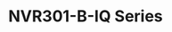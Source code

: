 ---
title: "NVR301-B-IQ Series"
description: "Compact 4/8/16-channel network video recorder with intelligent features and reliable performance for small-scale surveillance systems."
image: "/images/categories/products/nvr/NVR301-04B-IQ/NVR301-04B-IQ1.png"
images:
  - url: "/images/categories/products/nvr/NVR301-04B-IQ/NVR301-04B-IQ1.png"
    caption: "Front view"
  - url: "/images/categories/products/nvr/NVR301-04B-IQ/NVR301-04B-IQ2.png"
    caption: "Side view"
  - url: "/images/categories/products/nvr/NVR301-04B-IQ/NVR301-04B-IQ.png"
    caption: "Back view"
features:
  - "Ultra 265/H.265/H.264 video formats support"
  - "4/8/16-channel IP camera input options"
  - "Up to 12 Megapixels resolution recording"
  - "HDMI 4K and VGA output"
  - "Smart features including face detection"
  - "ANR technology for network interruption backup"
  - "Cloud upgrade support"
  - "Supports ONVIF and RTSP protocols"
specifications:
  channels: "4/8/16 Channels (model dependent)"
  storage: "1 SATA HDD, up to 10TB"
  bandwidth: "80Mbps Input/Output"
  videoOutput: "1 HDMI (4K), 1 VGA"
  compression: "Ultra 265/H.265/H.264"
  powerSupply: "DC 12V/2A"
  dimensions: "260×222×47mm (1U)"
  networkInterface: "1 RJ-45 10/100Mbps"
--- 